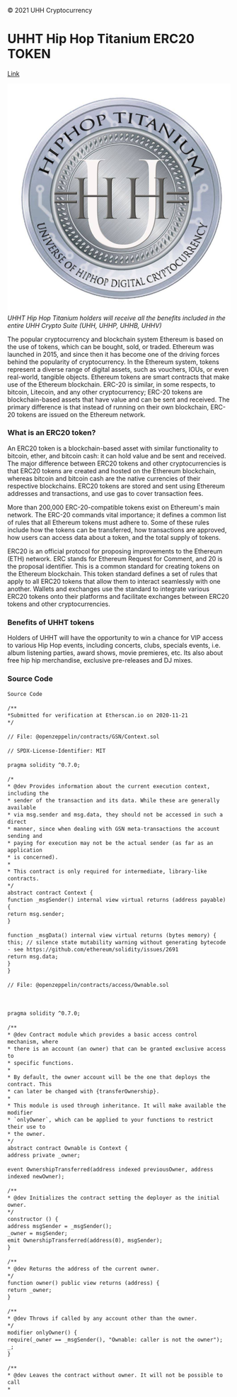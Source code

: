 © 2021 UHH Cryptocurrency

# UHHT Hip Hop Titanium ERC20 TOKEN

[Link](https://uhhcrypto.com/erc20-uhht)

![UHHTHipHopTitanium](UHHTHipHopTitanium.jpg)
_UHHT  Hip Hop Titanium holders will receive all the benefits included in the entire UHH Crypto Suite (UHH, UHHP, UHHB, UHHV)_

The popular cryptocurrency and blockchain system Ethereum is based on the use of tokens, which can be bought, sold, or traded. Ethereum was launched in 2015, and since then it has become one of the driving forces behind the popularity of cryptocurrency. In the Ethereum system, tokens represent a diverse range of digital assets, such as vouchers, IOUs, or even real-world, tangible objects. Ethereum tokens are smart contracts that make use of the Ethereum blockchain. ERC-20 is similar, in some respects, to bitcoin, Litecoin, and any other cryptocurrency; ERC-20 tokens are blockchain-based assets that have value and can be sent and received. The primary difference is that instead of running on their own blockchain, ERC-20 tokens are issued on the Ethereum network.

### What is an ERC20 token?
An ERC20 token is a blockchain-based asset with similar functionality to bitcoin, ether, and bitcoin cash: it can hold value and be sent and received. The major difference between ERC20 tokens and other cryptocurrencies is that ERC20 tokens are created and hosted on the Ethereum blockchain, whereas bitcoin and bitcoin cash are the native currencies of their respective blockchains. ERC20 tokens are stored and sent using Ethereum addresses and transactions, and use gas to cover transaction fees.

More than 200,000 ERC-20-compatible tokens exist on Ethereum's main network. The ERC-20 commands vital importance; it defines a common list of rules that all Ethereum tokens must adhere to. Some of these rules include how the tokens can be transferred, how transactions are approved, how users can access data about a token, and the total supply of tokens. 

ERC20 is an official protocol for proposing improvements to the Ethereum (ETH) network. ERC stands for Ethereum Request for Comment, and 20 is the proposal identifier. This is a common standard for creating tokens on the Ethereum blockchain. This token standard defines a set of rules that apply to all ERC20 tokens that allow them to interact seamlessly with one another. Wallets and exchanges use the standard to integrate various ERC20 tokens onto their platforms and facilitate exchanges between ERC20 tokens and other cryptocurrencies.

### Benefits of UHHT tokens

Holders of UHHT will have the opportunity to win a chance for VIP access to various Hip Hop events, including concerts, clubs, specials events, i.e. album listening parties, award shows, movie premieres, etc. Its also about free hip hip merchandise, exclusive pre-releases and DJ mixes.

### Source Code 

```
Source Code

/**
*Submitted for verification at Etherscan.io on 2020-11-21
*/

// File: @openzeppelin/contracts/GSN/Context.sol

// SPDX-License-Identifier: MIT

pragma solidity ^0.7.0;

/*
* @dev Provides information about the current execution context, including the
* sender of the transaction and its data. While these are generally available
* via msg.sender and msg.data, they should not be accessed in such a direct
* manner, since when dealing with GSN meta-transactions the account sending and
* paying for execution may not be the actual sender (as far as an application
* is concerned).
*
* This contract is only required for intermediate, library-like contracts.
*/
abstract contract Context {
function _msgSender() internal view virtual returns (address payable) {
return msg.sender;
}

function _msgData() internal view virtual returns (bytes memory) {
this; // silence state mutability warning without generating bytecode - see https://github.com/ethereum/solidity/issues/2691
return msg.data;
}
}

// File: @openzeppelin/contracts/access/Ownable.sol



pragma solidity ^0.7.0;

/**
* @dev Contract module which provides a basic access control mechanism, where
* there is an account (an owner) that can be granted exclusive access to
* specific functions.
*
* By default, the owner account will be the one that deploys the contract. This
* can later be changed with {transferOwnership}.
*
* This module is used through inheritance. It will make available the modifier
* `onlyOwner`, which can be applied to your functions to restrict their use to
* the owner.
*/
abstract contract Ownable is Context {
address private _owner;

event OwnershipTransferred(address indexed previousOwner, address indexed newOwner);

/**
* @dev Initializes the contract setting the deployer as the initial owner.
*/
constructor () {
address msgSender = _msgSender();
_owner = msgSender;
emit OwnershipTransferred(address(0), msgSender);
}

/**
* @dev Returns the address of the current owner.
*/
function owner() public view returns (address) {
return _owner;
}

/**
* @dev Throws if called by any account other than the owner.
*/
modifier onlyOwner() {
require(_owner == _msgSender(), "Ownable: caller is not the owner");
_;
}

/**
* @dev Leaves the contract without owner. It will not be possible to call
*
```
